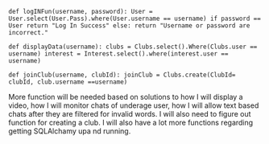 `def logINFun(username, password):
  User = User.select(User.Pass).where(User.username == username)
  if password == User
    return "Log In Success"
  else:
    return "Username or password are incorrect."`
    
`def displayData(username):
  clubs = Clubs.select().Where(Clubs.user == username)
  interest = Interest.select().where(interest.user == username)`

`def joinClub(username, clubId):
  joinClub = Clubs.create(ClubId= clubId, club.username ==username)`
  
<p> More function will be needed based on solutions to how I will display a video, how I will monitor chats of underage user, how I will allow text based chats after they are filtered for invalid words. I will also need to figure out function for creating a club. I will also have a lot more functions regarding getting SQLAlchamy upa nd running.</p>
 
